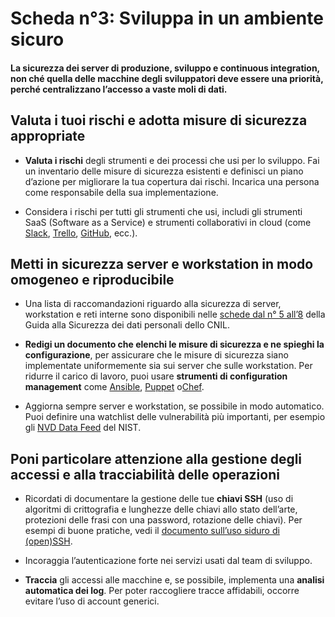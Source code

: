# Scheda n°3: Sviluppa in un ambiente sicuro

#### La sicurezza dei server di produzione, sviluppo e continuous integration, non ché quella delle macchine degli sviluppatori deve essere una priorità, perché centralizzano l’accesso a vaste moli di dati.

## Valuta i tuoi rischi e adotta misure di sicurezza appropriate

* **Valuta i rischi** degli strumenti e dei processi che usi per lo sviluppo. Fai un inventario delle misure di sicurezza esistenti e definisci un piano d’azione per migliorare la tua copertura dai rischi. Incarica una persona come responsabile della sua implementazione.

* Considera i rischi per tutti gli strumenti che usi, includi gli strumenti SaaS (Software as a Service) e strumenti collaborativi in cloud (come [Slack](https://slack.com), [Trello](https://trello.com), [GitHub](https://github.com), ecc.).

## Metti in sicurezza server e workstation in modo omogeneo e riproducibile

* Una lista di raccomandazioni riguardo alla sicurezza di server, workstation e  reti interne sono disponibili nelle [schede dal n° 5 all’8](https://www.cnil.fr/sites/default/files/atoms/files/cnil_guide_securite_personnelle_gb_web.pdf) della Guida alla Sicurezza dei dati personali dello CNIL.

* **Redigi un documento che elenchi le misure di sicurezza e ne spieghi la configurazione**, per assicurare che le misure di sicurezza siano implementate uniformemente sia sui server che sulle workstation. Per ridurre il carico di lavoro, puoi usare **strumenti di configuration management** come [Ansible](https://github.com/ansible/ansible), [Puppet](https://github.com/puppetlabs/puppet) o[Chef](https://github.com/chef/chef).

* Aggiorna sempre server  e workstation, se possibile in modo automatico. Puoi definire una watchlist delle vulnerabilità più importanti, per esempio gli [NVD Data Feed](https://nvd.nist.gov/vuln/data-feeds) del NIST.

## Poni particolare attenzione alla gestione degli accessi e alla tracciabilità delle operazioni

* Ricordati di documentare la gestione delle tue **chiavi SSH** (uso di algoritmi di crittografia e lunghezze delle chiavi allo stato dell’arte, protezioni delle frasi con una password, rotazione delle chiavi). Per esempi di buone pratiche, vedi il [documento sull’uso siduro di (open)SSH](https://www.ssi.gouv.fr/uploads/2014/01/NT_OpenSSH_en.pdf).

* Incoraggia l’autenticazione forte nei servizi usati dal team di sviluppo.

* **Traccia** gli accessi alle macchine e, se possibile, implementa una **analisi automatica dei log**. Per poter raccogliere tracce affidabili, occorre evitare l’uso di account generici.
